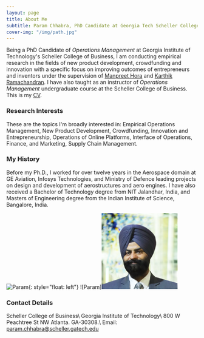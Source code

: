 ```yaml
---
layout: page
title: About Me
subtitle: Param Chhabra, PhD Candidate at Georgia Tech Scheller College of Business
cover-img: "/img/path.jpg"
---
```


Being a PhD Candidate of *Operations Management* at Georgia Institute of Technology's Scheller College of Business, I am conducting empirical research in the fields of new product development, crowdfunding and innovation with a specific focus on improving outcomes of entrepreneurs and inventors under the supervision of [Manpreet Hora](https://www.scheller.gatech.edu/directory/faculty/hora/index.html) and [Karthik Ramachandran](https://www.scheller.gatech.edu/directory/faculty/ramachandran/index.html). I have also taught as an instructor of *Operations Management* undergraduate course at the Scheller College of Business. This is my [CV](https://drive.google.com/file/d/1Fu2OzbBZbp10vbxTjxKYcSF-b2y0LDkd/view?usp=sharing).

### Research Interests

These are the topics I'm broadly interested in: Empirical Operations Management, New Product Development, Crowdfunding, Innovation and Entrepreneurship, Operations of Online Platforms, Interface of Operations, Finance, and Marketing, Supply Chain Management.

### My History

Before my Ph.D., I worked for over twelve years in the Aerospace domain at GE Aviation, Infosys Technologies, and Ministry of Defence leading projects on design and development of aerostructures and aero engines. I have also received a Bachelor of Technology degree from NIT Jalandhar, India, and Masters of Engineering degree from the Indian Institute of Science, Bangalore, India.

![Param](img/squaremug.png=100x){: style="float: left"}
![Param]<img src="img/squaremug.png" width="200" height="200" />
### Contact Details
Scheller College of Business\\
Georgia Institute of Technology\\
800 W Peachtree St NW Atlanta. GA-30308.\\
Email: param.chhabra@scheller.gatech.edu
